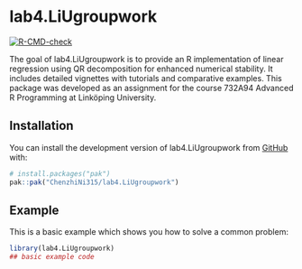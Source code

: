 
# lab4.LiUgroupwork

<!-- badges: start -->
[![R-CMD-check](https://github.com/ChenzhiNi315/lab4.LiUgroupwork/actions/workflows/R-CMD-check.yaml/badge.svg)](https://github.com/ChenzhiNi315/lab4.LiUgroupwork/actions/workflows/R-CMD-check.yaml)
<!-- badges: end -->

The goal of lab4.LiUgroupwork is to provide an R implementation of linear regression using QR decomposition for enhanced numerical stability. It includes detailed vignettes with tutorials and comparative examples. This package was developed as an assignment for the course 732A94 Advanced R Programming at Linköping University.

## Installation

You can install the development version of lab4.LiUgroupwork from [GitHub](https://github.com/) with:

``` r
# install.packages("pak")
pak::pak("ChenzhiNi315/lab4.LiUgroupwork")
```

## Example

This is a basic example which shows you how to solve a common problem:

``` r
library(lab4.LiUgroupwork)
## basic example code
```

